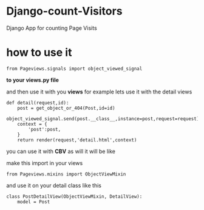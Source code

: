# Django-count-Visitors
Django App for counting Page Visits

how to use it 
==============

`from Pageviews.signals import object_viewed_signal`

**to your views.py file** 

and then use it with you **views** for example lets use it with the detail views

```
def detail(request,id):
    post = get_object_or_404(Post,id=id)
    object_viewed_signal.send(post.__class__,instance=post,request=request)
    context = {
        'post':post,
    }
    return render(request,'detail.html',context)
```

you can use it with **CBV** as will it will be like 


make this import in your views

`from Pageviews.mixins import ObjectViewMixin`

and use it on your detail class like this 

```
class PostDetailView(ObjectViewMixin, DetailView):
    model = Post
```
